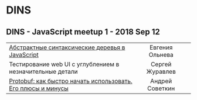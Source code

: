 # DINS

## DINS - JavaScript meetup 1 - 2018 Sep 12 
| | | |
| --- | :---: | --- |
| [Абстрактные синтаксические деревья в JavaScript](https://www.youtube.com/watch?v=kmKAMEHPlsI)  | Евгения Ольнева |    |
| Тестирование web UI с углублением в незначительные детали  | Сергей Журавлев |    |
| [Protobuf: как быстро начать использовать. Его плюсы и минусы](https://www.youtube.com/watch?v=a33gfnKB4ZM)  | Андрей Советкин |    |
